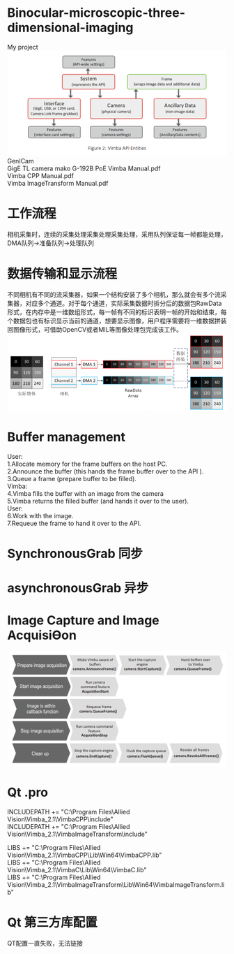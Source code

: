 # Binocular-microscopic-three-dimensional-imaging
My project  
 ![image](https://github.com/summerlikey/Binocular-microscopic-three-dimensional-imaging/raw/master/image/api.png)  
GenICam  
GigE TL camera mako G-192B PoE
Vimba Manual.pdf  
Vimba CPP Manual.pdf  
Vimba ImageTransform Manual.pdf  
# 工作流程
相机采集时，连续的采集处理采集处理采集处理，采用队列保证每一帧都能处理，DMA队列->准备队列->处理队列  
# 数据传输和显示流程
不同相机有不同的流采集器，如果一个结构安装了多个相机，那么就会有多个流采集器，对应多个通道。对于每个通道，实际采集数据时拆分后的数据包RawData形式，在内存中是一维数组形式，每一帧有不同的标识表明一帧的开始和结束，每个数据包也有标识显示当前的通道，想要显示图像，用户程序需要将一维数据拼装回图像形式，可借助OpenCV或者MIL等图像处理包完成该工作。  
 ![image](https://github.com/summerlikey/Binocular-microscopic-three-dimensional-imaging/raw/master/image/shuju.png)
# Buffer management
User:  
1.Allocate memory for the frame buffers on the host PC.  
2.Announce the buffer (this hands the frame buffer over to the API ).  
3.Queue a frame (prepare buffer to be filled).  
Vimba:  
4.Vimba fills the buffer with an image from the camera  
5.Vimba returns the filled buffer (and hands it over to the user).  
User:  
6.Work with the image.  
7.Requeue the frame to hand it over to the API.  
# SynchronousGrab 同步
# asynchronousGrab 异步
# Image Capture and Image AcquisiƟon  
 ![image](https://github.com/summerlikey/Binocular-microscopic-three-dimensional-imaging/raw/master/image/acquistion.png)   
# Qt .pro

INCLUDEPATH += "C:\Program Files\Allied Vision\Vimba_2.1\VimbaCPP\include"  
INCLUDEPATH += "C:\Program Files\Allied Vision\Vimba_2.1\VimbaImageTransform\include"  

LIBS += "C:\Program Files\Allied Vision\Vimba_2.1\VimbaCPP\Lib\Win64\VimbaCPP.lib"  
LIBS += "C:\Program Files\Allied Vision\Vimba_2.1\VimbaC\Lib\Win64\VimbaC.lib"  
LIBS += "C:\Program Files\Allied Vision\Vimba_2.1\VimbaImageTransform\Lib\Win64\VimbaImageTransform.lib"  
# Qt 第三方库配置
QT配置一直失败，无法链接
